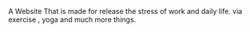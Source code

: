 A Website That is made for release the stress of work and daily life.
via exercise , yoga and much more things.
